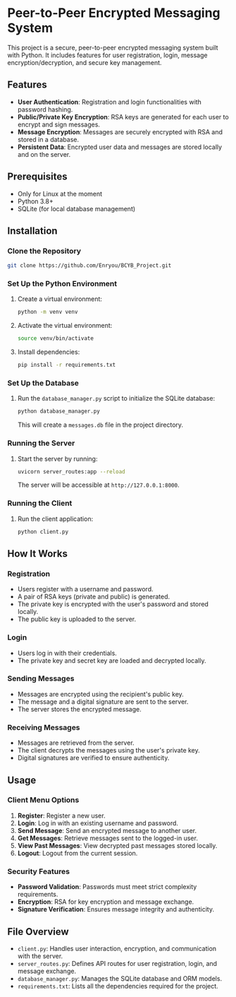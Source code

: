 # Peer-to-Peer Encrypted Messaging System

This project is a secure, peer-to-peer encrypted messaging system built with Python. It includes features for user registration, login, message encryption/decryption, and secure key management.

## Features

- **User Authentication**: Registration and login functionalities with password hashing.
- **Public/Private Key Encryption**: RSA keys are generated for each user to encrypt and sign messages.
- **Message Encryption**: Messages are securely encrypted with RSA and stored in a database.
- **Persistent Data**: Encrypted user data and messages are stored locally and on the server.

## Prerequisites
- Only for Linux at the moment
- Python 3.8+
- SQLite (for local database management)

## Installation

### Clone the Repository
```bash
git clone https://github.com/Enryou/BCYB_Project.git
```

### Set Up the Python Environment
1. Create a virtual environment:
   ```bash
   python -m venv venv
   ```
2. Activate the virtual environment:
   ```bash
   source venv/bin/activate
   ```

3. Install dependencies:
   ```bash
   pip install -r requirements.txt
   ```

### Set Up the Database

1. Run the `database_manager.py` script to initialize the SQLite database:
   ```bash
   python database_manager.py
   ```

   This will create a `messages.db` file in the project directory.

### Running the Server

1. Start the server by running:
   ```bash
   uvicorn server_routes:app --reload
   ```

   The server will be accessible at `http://127.0.0.1:8000`.

### Running the Client

1. Run the client application:
   ```bash
   python client.py
   ```

## How It Works

### Registration
- Users register with a username and password.
- A pair of RSA keys (private and public) is generated.
- The private key is encrypted with the user's password and stored locally.
- The public key is uploaded to the server.

### Login
- Users log in with their credentials.
- The private key and secret key are loaded and decrypted locally.

### Sending Messages
- Messages are encrypted using the recipient's public key.
- The message and a digital signature are sent to the server.
- The server stores the encrypted message.

### Receiving Messages
- Messages are retrieved from the server.
- The client decrypts the messages using the user's private key.
- Digital signatures are verified to ensure authenticity.

## Usage

### Client Menu Options

1. **Register**: Register a new user.
2. **Login**: Log in with an existing username and password.
3. **Send Message**: Send an encrypted message to another user.
4. **Get Messages**: Retrieve messages sent to the logged-in user.
5. **View Past Messages**: View decrypted past messages stored locally.
6. **Logout**: Logout from the current session.

### Security Features

- **Password Validation**: Passwords must meet strict complexity requirements.
- **Encryption**: RSA for key encryption and message exchange.
- **Signature Verification**: Ensures message integrity and authenticity.

## File Overview

- `client.py`: Handles user interaction, encryption, and communication with the server.
- `server_routes.py`: Defines API routes for user registration, login, and message exchange.
- `database_manager.py`: Manages the SQLite database and ORM models.
- `requirements.txt`: Lists all the dependencies required for the project.

